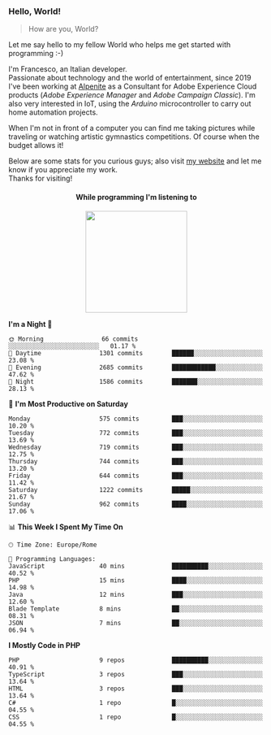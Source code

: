 ### Hello, World!

> How are you, World?

Let me say hello to my fellow World who helps me get started with programming :-)

I'm Francesco, an Italian developer.  
Passionate about technology and the world of entertainment, since 2019 I've been working at [Alpenite](https://www.alpenite.com) as a Consultant for Adobe Experience Cloud products (*Adobe Experience Manager* and *Adobe Campaign Classic*). I'm also very interested in IoT, using the *Arduino* microcontroller to carry out home automation projects.

When I'm not in front of a computer you can find me taking pictures while traveling or watching artistic gymnastics competitions. Of course when the budget allows it!

Below are some stats for you curious guys; also visit [my website](https://www.francescorega.eu) and let me know if you appreciate my work.  
Thanks for visiting!

<div align="center">
  <h4>While programming I'm listening to</h4>
  <a href="https://apps.francescorega.eu/now-playing/11147232609" target="_blank"><img src="https://apps.francescorega.eu/now-playing/11147232609" width="200"></a>
</div>

<!--START_SECTION:waka-->
**I'm a Night 🦉** 

```text
🌞 Morning                66 commits          ░░░░░░░░░░░░░░░░░░░░░░░░░   01.17 % 
🌆 Daytime                1301 commits        ██████░░░░░░░░░░░░░░░░░░░   23.08 % 
🌃 Evening                2685 commits        ████████████░░░░░░░░░░░░░   47.62 % 
🌙 Night                  1586 commits        ███████░░░░░░░░░░░░░░░░░░   28.13 % 
```
📅 **I'm Most Productive on Saturday** 

```text
Monday                   575 commits         ███░░░░░░░░░░░░░░░░░░░░░░   10.20 % 
Tuesday                  772 commits         ███░░░░░░░░░░░░░░░░░░░░░░   13.69 % 
Wednesday                719 commits         ███░░░░░░░░░░░░░░░░░░░░░░   12.75 % 
Thursday                 744 commits         ███░░░░░░░░░░░░░░░░░░░░░░   13.20 % 
Friday                   644 commits         ███░░░░░░░░░░░░░░░░░░░░░░   11.42 % 
Saturday                 1222 commits        █████░░░░░░░░░░░░░░░░░░░░   21.67 % 
Sunday                   962 commits         ████░░░░░░░░░░░░░░░░░░░░░   17.06 % 
```


📊 **This Week I Spent My Time On** 

```text
🕑︎ Time Zone: Europe/Rome

💬 Programming Languages: 
JavaScript               40 mins             ██████████░░░░░░░░░░░░░░░   40.52 % 
PHP                      15 mins             ████░░░░░░░░░░░░░░░░░░░░░   14.98 % 
Java                     12 mins             ███░░░░░░░░░░░░░░░░░░░░░░   12.60 % 
Blade Template           8 mins              ██░░░░░░░░░░░░░░░░░░░░░░░   08.31 % 
JSON                     7 mins              ██░░░░░░░░░░░░░░░░░░░░░░░   06.94 % 
```

**I Mostly Code in PHP** 

```text
PHP                      9 repos             ██████████░░░░░░░░░░░░░░░   40.91 % 
TypeScript               3 repos             ███░░░░░░░░░░░░░░░░░░░░░░   13.64 % 
HTML                     3 repos             ███░░░░░░░░░░░░░░░░░░░░░░   13.64 % 
C#                       1 repo              █░░░░░░░░░░░░░░░░░░░░░░░░   04.55 % 
CSS                      1 repo              █░░░░░░░░░░░░░░░░░░░░░░░░   04.55 % 
```




<!--END_SECTION:waka-->
